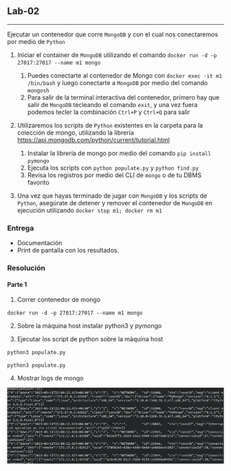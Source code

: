 ## Lab-02
---

Ejecutar un contenedor que corre `MongoDB` y con el cual nos conectaremos por medio de `Python`

1. Iniciar el container de `MongoDB` utilizando el comando `docker run -d -p 27017:27017 --name m1 mongo`
   1. Puedes conectarte al contenedor de Mongo con `docker exec -it m1 /bin/bash` y luego conectarte a `MongoDB` por medio del comando `mongosh`
   2. Para salir de la terminal interactiva del contenedor, primero hay que salir de `MongoDB` tecleando el comando `exit`, y una vez fuera podemos tecler la combinación `Ctrl+P` y `Ctrl+Q` para salir

2. Utilizaremos los scripts de `Python` existentes en la carpeta para la colección de mongo, utilizando la librería <https://api.mongodb.com/python/current/tutorial.html>
   1. Instalar la librería de mongo por medio del comando `pip install pymongo`
   2. Ejecuta los scripts con `python populate.py` y `python find.py`
   3. Revisa los registros por medio del CLI de `mongo` o de tu DBMS favorito
   
3. Una vez que hayas terminado de jugar con `MongoDB` y los scripts de `Python`, asegúrate de detener y remover el contenedor de `MongoDB` en ejecución utilizando `docker stop m1; docker rm m1`

### Entrega
- Documentación
- Print de pantalla con los resultados.


### Resolución

#### Parte 1

1. Correr contenedor de mongo
```
docker run -d -p 27017:27017 --name m1 mongo
```

2. Sobre la máquina host instalar python3 y pymongo

3. Ejecutar los script de python sobre la màquina host


```
python3 populate.py
```
```
python3 populate.py
```


4. Mostrar logs de mongo

![mongologs](img/img1.png)






